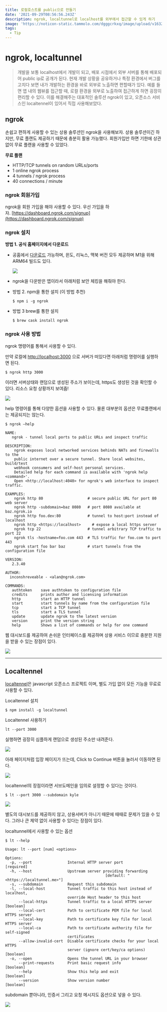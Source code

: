 ```yaml
---
title: 로컬호스트를 public으로 만들기
date: '2021-09-29T08:56:56.243Z'
description: ngrok, localtunnel로 localhost를 외부에서 접근할 수 있게 하기
image: 'https://noticon-static.tammolo.com/dgggcrkxq/image/upload/v1632922163/tlog/cover/_Tip_vj7vxg.png'
tags: 
  - Tip
---
```


# ngrok, localtunnel

> 개발을 보통 localhost에서 개발이 되고, 배포 시점에서 외부 서버를 통해 배포되어 public ip로 공개가 된다. 현재 개발 상황을 공유하거나 특정 환경에서 버그를 고치다 보면 내가 개발하는 환경을 바로 외부로 노출하면 편할때가 있다. 예를 들면 앱 내의 웹뷰를 접근할 때, 로컬 환경을 외부로 노출하여 접근하게 하면 굉장히 편리할 수 있다. 이를 해결해주는 대표적인 솔루션 ngrok이 있고, 오픈소스 서비스인 localtennel이 있어서 직접 사용해보았다.
> 

## ngrok

손쉽고 편하게 사용할 수 있는 상용 솔루션인 ngrok을 사용해보자. 상용 솔루션이긴 하지만, 무료 플랜도 제공하기 때문에 충분히 활용 가능했다. 회원가입만 하면 기한에 상관 없이 무료 플랜을 사용할 수 있었다.

**무료 플랜**

- HTTP/TCP tunnels on random URLs/ports
- 1 online ngrok process
- 4 tunnels / ngrok process
- 40 connections / minute

### ngrok 회원가입

ngrok을 회원 가입을 해야 사용할 수 있다. 우선 가입을 하자. [https://dashboard.ngrok.com/signup](https://dashboard.ngrok.com/signup)

### ngrok 설치

**방법 1. 공식 홈페이지에서 다운로드**

- 공홈에서 [다운로드](https://dashboard.ngrok.com/get-started/setup) 가능하며, 윈도, 리눅스, 맥북 버전 모두 제공하며 M1을 위해 ARM64 빌드도 있다.
    
    ![](https://noticon-static.tammolo.com/dgggcrkxq/image/upload/v1632922753/tlog/aam0gqq7ksbf8hoclykn.png)
    
- ngrok을 다운받은 앱이라서 아래처럼 보안 체킹을 해줘야 한다.

- 방법 2. npm을 통한 설치 (이 방법 추천)
    
    ```
    $ npm i -g ngrok
    ```
    
- 방법 3 brew를 통한 설치
    
    ```
    $ brew cask install ngrok
    ```
    

### ngrok 사용 방법

ngrok 명령어를 통해서 사용할 수 있다.

만약 로컬에 [http://localhost:3000](http://localhost:3000/) 으로 서버가 떠있다면 아래처럼 명령어를 실행하면 된다.

```
$ ngrok http 3000
```

이러면 서버상태와 랜덤으로 생성된 주소가 보이는데, https도 생성된 것을 확인할 수 있다. 리소스 요청 상황까지 보여줌!

![](https://noticon-static.tammolo.com/dgggcrkxq/image/upload/v1632922396/tlog/xk4oq87wrqcbsoxwzjpv.png)

help 명령어를 통해 다양한 옵션을 사용할 수 있다. 물론 대부분의 옵션은 무료플랜에서는 제공되지는 않는다.

```
$ ngrok —help
```

```
NAME:
   ngrok - tunnel local ports to public URLs and inspect traffic

DESCRIPTION:
    ngrok exposes local networked services behinds NATs and firewalls to the
    public internet over a secure tunnel. Share local websites, build/test
    webhook consumers and self-host personal services.
    Detailed help for each command is available with 'ngrok help <command>'.
    Open <http://localhost:4040> for ngrok's web interface to inspect traffic.

EXAMPLES:
    ngrok http 80                    # secure public URL for port 80 web server
    ngrok http -subdomain=baz 8080   # port 8080 available at baz.ngrok.io
    ngrok http foo.dev:80            # tunnel to host:port instead of localhost
    ngrok http <https://localhost>     # expose a local https server
    ngrok tcp 22                     # tunnel arbitrary TCP traffic to port 22
    ngrok tls -hostname=foo.com 443  # TLS traffic for foo.com to port 443
    ngrok start foo bar baz          # start tunnels from the configuration file

VERSION:
   2.3.40

AUTHOR:
  inconshreveable - <alan@ngrok.com>

COMMANDS:
   authtoken    save authtoken to configuration file
   credits      prints author and licensing information
   http         start an HTTP tunnel
   start        start tunnels by name from the configuration file
   tcp          start a TCP tunnel
   tls          start a TLS tunnel
   update       update ngrok to the latest version
   version      print the version string
   help         Shows a list of commands or help for one command
```

웹 대시보드를 제공하여 손쉬운 인터페이스를 제공하며 상용 서비스 이므로 충분한 지원을 받을 수 있는 장점이 있다.

![](https://noticon-static.tammolo.com/dgggcrkxq/image/upload/v1632922753/tlog/us29xabcgqkpoodv1ozr.png)

---

## Localtennel

[localtennel](http://localtunnel.github.io/www/)은 javascript 오픈소스 프로젝트 이며, 별도 가입 없이 모든 기능을 무료로 사용할 수 있다.

Localtennel 설치

```
$ npm install -g localtunnel

```

Localtennel 사용하기

```
lt --port 3000

```

실행하면 굉장히 심플하게 랜덤으로 생성된 주소만 내려준다.

![](https://noticon-static.tammolo.com/dgggcrkxq/image/upload/v1632922600/tlog/bxtk4grqstecwn8z0fel.png)

아래 페이지처럼 입장 페이지가 뜨는데, Click to Continue 버튼을 눌러서 이동하면 된다.

![](https://noticon-static.tammolo.com/dgggcrkxq/image/upload/v1632922396/tlog/qvlhdzdiqjgfweppjsnx.png)

localtennel의 장점이라면 서브도메인을 임의로 설정할 수 있다는 것이다.

```
$ lt --port 3000 --subdomain kyle
```

![](https://noticon-static.tammolo.com/dgggcrkxq/image/upload/v1632922600/tlog/qc6rqziecdy9bikeqbks.png)

별도의 대시보드를 제공하지 않고, 상용서버가 아니기 때문에 때때로 문제가 있을 수 있다. 그러나 큰 제약 없이 사용할 수 있다는 장점이 있다.

localtunnel에서 사용할 수 있는 옵션

```
$ lt --help
```

```
Usage: lt --port [num] <options>

Options:
  -p, --port                Internal HTTP server port                 [required]
  -h, --host                Upstream server providing forwarding
                                             [default: "<https://localtunnel.me>"]
  -s, --subdomain           Request this subdomain
  -l, --local-host          Tunnel traffic to this host instead of localhost,
                            override Host header to this host
      --local-https         Tunnel traffic to a local HTTPS server     [boolean]
      --local-cert          Path to certificate PEM file for local HTTPS server
      --local-key           Path to certificate key file for local HTTPS server
      --local-ca            Path to certificate authority file for self-signed
                            certificates
      --allow-invalid-cert  Disable certificate checks for your local HTTPS
                            server (ignore cert/key/ca options)        [boolean]
  -o, --open                Opens the tunnel URL in your browser
      --print-requests      Print basic request info                   [boolean]
      --help                Show this help and exit                    [boolean]
      --version             Show version number                        [boolean]
```

subdomain 뿐아니라, 인증서 그리고 요청 메시지도 옵션으로 넣을 수 있다.

![](https://noticon-static.tammolo.com/dgggcrkxq/image/upload/v1632922600/tlog/opo4ha8xj4skzytiildp.png)